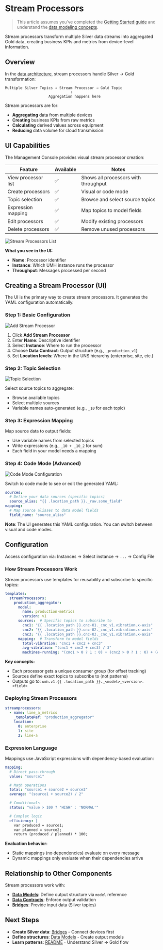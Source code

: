 # Stream Processors

> This article assumes you've completed the [Getting Started guide](../../getting-started/) and understand the [data modeling concepts](README.md).

Stream processors transform multiple Silver data streams into aggregated Gold data, creating business KPIs and metrics from device-level information.

## Overview

In the [data architecture](README.md#data-architecture-levels), stream processors handle Silver → Gold transformation:

```
Multiple Silver Topics → Stream Processor → Gold Topic
                              ↑
                    Aggregation happens here
```

Stream processors are for:
- **Aggregating** data from multiple devices
- **Creating** business KPIs from raw metrics
- **Calculating** derived values across equipment
- **Reducing** data volume for cloud transmission

## UI Capabilities

The Management Console provides visual stream processor creation:

| Feature | Available | Notes |
|---------|-----------|-------|
| View processor list | ✅ | Shows all processors with throughput |
| Create processors | ✅ | Visual or code mode |
| Topic selection | ✅ | Browse and select source topics |
| Expression mapping | ✅ | Map topics to model fields |
| Edit processors | ✅ | Modify existing processors |
| Delete processors | ✅ | Remove unused processors |

![Stream Processors List](images/stream-processors.png)

**What you see in the UI:**
- **Name**: Processor identifier
- **Instance**: Which UMH instance runs the processor
- **Throughput**: Messages processed per second

## Creating a Stream Processor (UI)

The UI is the primary way to create stream processors. It generates the YAML configuration automatically.

### Step 1: Basic Configuration

![Add Stream Processor](images/stream-processors-add.png)

1. Click **Add Stream Processor**
2. Enter **Name**: Descriptive identifier
3. Select **Instance**: Where to run the processor
4. Choose **Data Contract**: Output structure (e.g., `_production_v1`)
5. Set **Location levels**: Where in the UNS hierarchy (enterprise, site, etc.)

### Step 2: Topic Selection

![Topic Selection](images/stream-processors-add-topic-expression.png)

Select source topics to aggregate:
- Browse available topics
- Select multiple sources
- Variable names auto-generated (e.g., `_10` for each topic)

### Step 3: Expression Mapping

Map source data to output fields:
- Use variable names from selected topics
- Write expressions (e.g., `_10 + _10_2` for sum)
- Each field in your model needs a mapping

### Step 4: Code Mode (Advanced)

![Code Mode Configuration](images/stream-processors-add-code-mode.png)

Switch to code mode to see or edit the generated YAML:
```yaml
sources:
  # Define your data sources (specific topics)
  source_alias: "{{ .location_path }}._raw.some_field"
mapping:
  # Map source aliases to data model fields
  field_name: "source_alias"
```

**Note**: The UI generates this YAML configuration. You can switch between visual and code modes.

## Configuration

Access configuration via: Instances → Select instance → `...` → Config File

### How Stream Processors Work

Stream processors use templates for reusability and subscribe to specific topics:

```yaml
templates:
  streamProcessors:
    production_aggregator:
      model:
        name: production-metrics
        version: v1
      sources:  # Specific topics to subscribe to
        cnc1: "{{ .location_path }}.cnc-01._cnc_v1.vibration.x-axis"
        cnc2: "{{ .location_path }}.cnc-02._cnc_v1.vibration.x-axis"
        cnc3: "{{ .location_path }}.cnc-03._cnc_v1.vibration.x-axis"
      mapping:  # Transform to model fields
        total-vibration: "cnc1 + cnc2 + cnc3"
        avg-vibration: "(cnc1 + cnc2 + cnc3) / 3"
        machines-running: "(cnc1 > 0 ? 1 : 0) + (cnc2 > 0 ? 1 : 0) + (cnc3 > 0 ? 1 : 0)"
```

**Key concepts:**
- Each processor gets a unique consumer group (for offset tracking)
- Sources define exact topics to subscribe to (not patterns)
- Outputs go to: `umh.v1.{{ .location_path }}._<model>_<version>.<field>`

### Deploying Stream Processors

```yaml
streamprocessors:
  - name: line_a_metrics
    _templateRef: "production_aggregator"
    location:
      0: enterprise
      1: site
      2: line-a
```

### Expression Language

Mappings use JavaScript expressions with dependency-based evaluation:

```yaml
mapping:
  # Direct pass-through
  value: "source1"

  # Math operations
  total: "source1 + source2 + source3"
  average: "(source1 + source2) / 2"

  # Conditionals
  status: "value > 100 ? 'HIGH' : 'NORMAL'"

  # Complex logic
  efficiency: |
    var produced = source1;
    var planned = source2;
    return (produced / planned) * 100;
```

**Evaluation behavior:**
- Static mappings (no dependencies) evaluate on every message
- Dynamic mappings only evaluate when their dependencies arrive

## Relationship to Other Components

Stream processors work with:
- **[Data Models](data-models.md)**: Define output structure via `model` reference
- **[Data Contracts](data-contracts.md)**: Enforce output validation
- **[Bridges](../data-flows/bridges.md)**: Provide input data (Silver topics)

## Next Steps

- **Create Silver data**: [Bridges](../data-flows/bridges.md) - Connect devices first
- **Define structures**: [Data Models](data-models.md) - Create output models
- **Learn patterns**: [README](README.md#the-dual-approach) - Understand Silver → Gold flow
